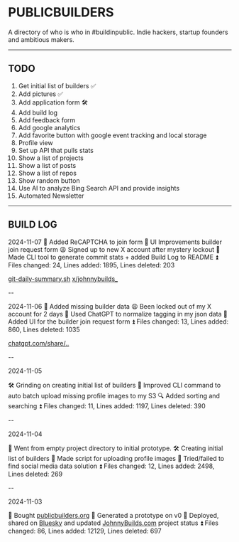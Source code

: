 # PUBLICBUILDERS

A directory of who is who in #buildinpublic. Indie hackers, startup founders and ambitious makers.

----

## TODO

1. Get initial list of builders ✅
2. Add pictures ✅
3. Add application form 🛠️
4. Add build log
5. Add feedback form
6. Add google analytics
7. Add favorite button with google event tracking and local storage
8. Profile view
9. Set up API that pulls stats
10. Show a list of projects
11. Show a list of posts
12. Show a list of repos
13. Show random button
14. Use AI to analyze Bing Search API and provide insights
15. Automated Newsletter

----

## BUILD LOG

2024-11-07
🪪 Added ReCAPTCHA to join form
🤚 UI Improvements builder join request form
😩 Signed up to new X account after mystery lockout
🔁 Made CLI tool to generate commit stats + added Build Log to README 
⏫ Files changed: 24, Lines added: 1895, Lines deleted: 203

[git-daily-summary.sh](https://gist.github.com/johnnybuildsyo/16a77a2f20970cc054a07b53b7f900f1)
[x/johnnybuilds_](https://x.com/johnnybuilds_)

--

2024-11-06
🪪 Added missing builder data
😩 Been locked out of my X account for 2 days
🔁 Used ChatGPT to normalize tagging in my json data
🤚 Added UI for the builder join request form
⏫ Files changed: 13, Lines added: 860, Lines deleted: 1035

[chatgpt.com/share/..](https://chatgpt.com/share/672c1f20-db90-8009-af3b-3d5a81d35aae)

--

2024-11-05

🛠️ Grinding on creating initial list of builders
👤 Improved CLI command to auto batch upload missing profile images to my S3
🔍 Added sorting and searching
⏫ Files changed: 11, Lines added: 1197, Lines deleted: 390

--

2024-11-04

🤘 Went from empty project directory to initial prototype.
🛠️ Creating initial list of builders
👤 Made script for uploading profile images
🚫 Tried/failed to find social media data solution
⏫ Files changed: 12, Lines added: 2498, Lines deleted: 269

--

2024-11-03

🚀 Bought [publicbuilders.org](https://publicbuilders.org) 
🚀 Generated a prototype on v0
🚀 Deployed, shared on [Bluesky](https://bsky.app/profile/johnnybuilds.bsky.social/post/3la3eqi7lun2c) and updated [JohnnyBuilds.com](https://johnnybuilds.com) project status
⏫ Files changed: 86, Lines added: 12129, Lines deleted: 697

